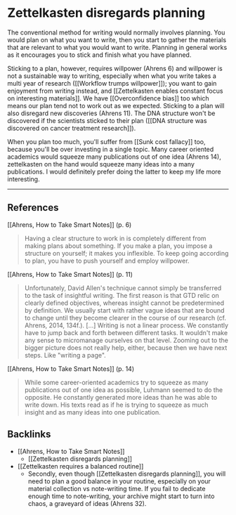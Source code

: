 # Zettelkasten disregards planning
The conventional method for writing would normally involves planning. You would plan on what you want to write, then you start to gather the materials that are relevant to what you would want to write. Planning in general works as it encourages you to stick and finish what you have planned. 

Sticking to a plan, however, requires willpower (Ahrens 6) and willpower is not a sustainable way to writing, especially when what you write takes a multi year of research ([[Workflow trumps willpower]]); you want to gain enjoyment from writing instead, and [[Zettelkasten enables constant focus on interesting materials]]. We have [[Overconfidence bias]] too which means our plan tend not to work out as we expected. Sticking to a plan will also disregard new discoveries (Ahrens 11). The DNA structure won't be discovered if the scientists sticked to their plan ([[DNA structure was discovered on cancer treatment research]]).

When you plan too much, you'll suffer from [[Sunk cost fallacy]] too, because you'll be over investing in a single topic. Many career oriented academics would squeeze many publications out of one idea (Ahrens 14), zettelkasten on the hand would squeeze many ideas into a many publications. I would definitely prefer doing the latter to keep my life more interesting.

- - -
## References
[[Ahrens, How to Take Smart Notes]] (p. 6)
> Having a clear structure to work in is completely different from making plans about something. If you make a plan, you impose a structure on yourself; it makes you inflexible. To keep going according to plan, you have to push yourself and employ willpower.

[[Ahrens, How to Take Smart Notes]] (p. 11)
> Unfortunately, David Allen's technique cannot simply be transferred to the task of insightful writing. The first reason is that GTD relic on clearly defined objectives, whereas insight cannot be predetermined by definition. We usually start with rather vague ideas that are bound to change until they become clearer in the course of our research (cf. Ahrens, 2014, 134f.).
> [...]
> Writing is not a linear process. We constantly have to jump back and forth between different tasks. It wouldn't make any sense to micromanage ourselves on that level. Zooming out to the bigger picture does not really help, either, because then we have next steps. Like "writing a page".

[[Ahrens, How to Take Smart Notes]] (p. 14)
> While some career-oriented academics try to squeeze as many publications out of one idea as possible, Luhmann seemed to do the opposite. He constantly generated more ideas than he was able to write down. His texts read as if he is trying to squeeze as much insight and as many ideas into one publication.

## Backlinks
* [[Ahrens, How to Take Smart Notes]]
	* [[Zettelkasten disregards planning]]
* [[Zettelkasten requires a balanced routine]]
	* Secondly, even though [[Zettelkasten disregards planning]], you will need to plan a good balance in your routine, especially on your material collection vs note-writing time. If you fail to dedicate enough time to note-writing, your archive might start to turn into chaos, a graveyard of ideas (Ahrens 32).

<!-- #evergreen #writing #planning -->

<!-- {BearID:97B084CC-E69D-405F-B13B-9B12FD5ED1C8-464-00008EB337A20625} -->
